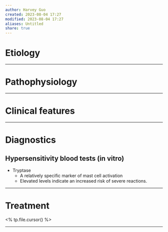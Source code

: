 ```yaml
---
author: Harvey Guo
created: 2023-08-04 17:27
modified: 2023-08-04 17:27
aliases: Untitled
share: true
---
```

# Etiology


---
# Pathophysiology


---
# Clinical features


---
# Diagnostics
## Hypersensitivity blood tests (in vitro)
- Tryptase
	- A relatively specific marker of mast cell activation
	- Elevated levels indicate an increased risk of severe reactions.

---
# Treatment
<% tp.file.cursor() %>

---
